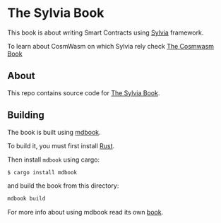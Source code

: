 # The Sylvia Book

This book is about writing Smart Contracts using [Sylvia](https://github.com/CosmWasm/sylvia) framework.

To learn about CosmWasm on which Sylvia rely check [The Cosmwasm Book](https://book.cosmwasm.com/index.html)

## About

This repo contains source code for [The Sylvia Book](https://cosmwasm.github.io/sylvia-book/).

## Building

The book is built using [mdbook](https://github.com/rust-lang/mdBook).

To build it, you must first install [Rust](https://www.rust-lang.org/tools/install).

Then install `mdbook` using cargo:

```bash
$ cargo install mdbook
```

and build the book from this directory:

```bash
mdbook build
```

For more info about using mdbook read its own [book](https://rust-lang.github.io/mdBook/index.html).
